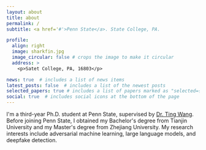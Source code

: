 ```yaml
---
layout: about
title: about
permalink: /
subtitle: <a href='#'>Penn State</a>. State College, PA.

profile:
  align: right
  image: sharkfin.jpg
  image_circular: false # crops the image to make it circular
  address: >
    <p>Satet College, PA, 16803</p>

news: true  # includes a list of news items
latest_posts: false  # includes a list of the newest posts
selected_papers: true # includes a list of papers marked as "selected={true}"
social: true  # includes social icons at the bottom of the page
---
```

I'm a third-year Ph.D. student at Penn State, supervised by [Dr. Ting Wang](https://alps-lab.github.io/). 
Before joining Penn State, I obtained my Bachelor's degree from Tianjin University and my Master's degree from Zhejiang University. My research interests include adversarial machine learning, large language models, and deepfake detection.




